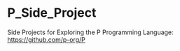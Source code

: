 # P_Side_Project
Side Projects for Exploring the P Programming Language: https://github.com/p-org/P
